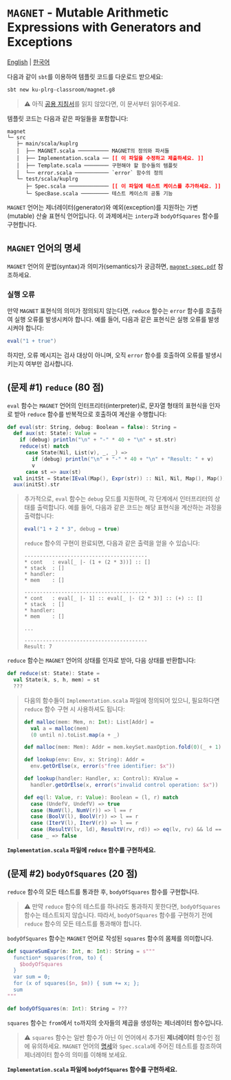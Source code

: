 # `MAGNET` - Mutable Arithmetic Expressions with Generators and Exceptions

[English](./README.md) | [한국어](./README.ko.md)

다음과 같이 `sbt`를 이용하여 템플릿 코드를 다운로드 받으세요:
```bash
sbt new ku-plrg-classroom/magnet.g8
```

> :warning: 아직 [공용 지침서](https://github.com/ku-plrg-classroom/docs/blob/main/README.ko.md)를 읽지 않았다면, 이 문서부터 읽어주세요.

템플릿 코드는 다음과 같은 파일들을 포함합니다:
<pre><code>magnet
└─ src
   ├─ main/scala/kuplrg
   │  ├── MAGNET.scala ────────── MAGNET의 정의와 파서들
   │  ├── Implementation.scala ── <b style='color:red;'>[[ 이 파일을 수정하고 제출하세요. ]]</b>
   │  ├── Template.scala ──────── 구현해야 할 함수들의 템플릿
   │  └── error.scala ─────────── `error` 함수의 정의
   └─ test/scala/kuplrg
      ├─ Spec.scala ───────────── <b style='color:red;'>[[ 이 파일에 테스트 케이스를 추가하세요. ]]</b>
      └─ SpecBase.scala ───────── 테스트 케이스의 공통 기능</code></pre>

`MAGNET` 언어는 제너레이터(generator)와 예외(exception)를 지원하는 가변(mutable)
산술 표현식 언어입니다.  이 과제에서는 `interp`과 `bodyOfSquares` 함수를
구현합니다.

## `MAGNET` 언어의 명세

`MAGNET` 언어의 문법(syntax)과 의미가(semantics)가 궁금하면,
[`magnet-spec.pdf`](./magnet-spec.pdf) 참조하세요.


### 실행 오류

만약 `MAGNET` 표현식의 의미가 정의되지 않는다면, `reduce` 함수는 `error`
함수를 호출하여 실행 오류를 발생시켜야 합니다.  예를 들어, 다음과 같은 표현식은
실행 오류를 발생시켜야 합니다:
```scala
eval("1 + true")
```
하지만, 오류 메시지는 검사 대상이 아니며, 오직 `error` 함수를 호출하여 오류를
발생시키는지 여부만 검사합니다.


## (문제 #1) `reduce` (80 점)

`eval` 함수는 `MAGNET` 언어의 인터프리터(interpreter)로, 문자열 형태의 표현식을
인자로 받아 `reduce` 함수를 반복적으로 호출하여 계산을 수행합니다:
```scala
def eval(str: String, debug: Boolean = false): String =
  def aux(st: State): Value =
    if (debug) println("\n" + "-" * 40 + "\n" + st.str)
    reduce(st) match
      case State(Nil, List(v), _, _) =>
        if (debug) println("\n" + "-" * 40 + "\n" + "Result: " + v)
        v
      case st => aux(st)
  val initSt = State(IEval(Map(), Expr(str)) :: Nil, Nil, Map(), Map())
  aux(initSt).str
```
> 추가적으로, `eval` 함수는 `debug` 모드를 지원하며, 각 단계에서 인터프리터의
> 상태를 출력합니다.  예를 들어, 다음과 같은 코드는 해당 표현식을 계산하는
> 과정을 출력합니다:
> ```scala
> eval("1 + 2 * 3", debug = true)
> ```
> `reduce` 함수의 구현이 완료되면, 다음과 같은 출력을 얻을 수 있습니다:
> ```
> ----------------------------------------
> * cont   : eval[_ |- (1 + (2 * 3))] :: []
> * stack  : []
> * handler:
> * mem    : []
> 
> ----------------------------------------
> * cont   : eval[_ |- 1] :: eval[_ |- (2 * 3)] :: (+) :: []
> * stack  : []
> * handler:
> * mem    : []
> 
> ...
> 
> ----------------------------------------
> Result: 7
> ```

`reduce` 함수는 `MAGNET` 언어의 상태를 인자로 받아, 다음 상태를 반환합니다:
```scala
def reduce(st: State): State =
  val State(k, s, h, mem) = st
  ???
```

> 다음의 함수들이 `Implementation.scala` 파일에 정의되어 있으니, 필요하다면
> `reduce` 함수 구현 시 사용하셔도 됩니다:
> ```scala
> def malloc(mem: Mem, n: Int): List[Addr] =
>   val a = malloc(mem)
>   (0 until n).toList.map(a + _)
>
> def malloc(mem: Mem): Addr = mem.keySet.maxOption.fold(0)(_ + 1)
>
> def lookup(env: Env, x: String): Addr =
>   env.getOrElse(x, error(s"free identifier: $x"))
>
> def lookup(handler: Handler, x: Control): KValue =
>   handler.getOrElse(x, error(s"invalid control operation: $x"))
>
> def eq(l: Value, r: Value): Boolean = (l, r) match
>   case (UndefV, UndefV) => true
>   case (NumV(l), NumV(r)) => l == r
>   case (BoolV(l), BoolV(r)) => l == r
>   case (IterV(l), IterV(r)) => l == r
>   case (ResultV(lv, ld), ResultV(rv, rd)) => eq(lv, rv) && ld == rd
>   case _ => false
> ```

**`Implementation.scala` 파일에 `reduce` 함수를 구현하세요.**


## (문제 #2) `bodyOfSquares` (20 점)

`reduce` 함수의 모든 테스트를 통과한 후, `bodyOfSquares` 함수를 구현합니다.

> :warning: 만약 `reduce` 함수의 테스트를 하나라도 통과하지 못한다면,
> `bodyOfSquares` 함수는 테스트되지 않습니다.  따라서, `bodyOfSquares` 함수를
> 구현하기 전에 `reduce` 함수의 모든 테스트를 통과해야 합니다.

`bodyOfSquares` 함수는 `MAGNET` 언어로 작성된 `squares` 함수의 몸체를
의미합니다.
```scala
def squareSumExpr(n: Int, m: Int): String = s"""
  function* squares(from, to) {
    $bodyOfSquares
  }
  var sum = 0;
  for (x of squares($n, $m)) { sum += x; };
  sum
"""

def bodyOfSquares(n: Int): String = ???
```
`squares` 함수는 `from`에서 `to`까지의 숫자들의 제곱을 생성하는 제너레이터
함수입니다.

> :warning: `squares` 함수는 일반 함수가 아닌 이 언어에서 추가된 **제너레이터**
> 함수인 점에 유의하세요. `MAGNET` 언어의 [명세](./magnet-spec.pdf)와
> `Spec.scala`에 주어진 테스트를 참조하여 제너레이터 함수의 의미를 이해해
> 보세요.

**`Implementation.scala` 파일에 `bodyOfSquares` 함수를 구현하세요.**
